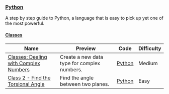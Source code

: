 ### [Python](https://www.hackerrank.com/domains/python)
A step by step guide to Python, a language that is easy to pick up yet one of the most powerful.

#### [Classes](https://www.hackerrank.com/domains/python/py-classes)

Name | Preview | Code | Difficulty
---- | ------- | ---- | ----------
[Classes: Dealing with Complex Numbers](https://www.hackerrank.com/challenges/class-1-dealing-with-complex-numbers)|Create a new data type for complex numbers.|[Python](class-1-dealing-with-complex-numbers.py)|Medium
[Class 2 - Find the Torsional Angle](https://www.hackerrank.com/challenges/class-2-find-the-torsional-angle)|Find the angle between two planes.|[Python](class-2-find-the-torsional-angle.py)|Easy

